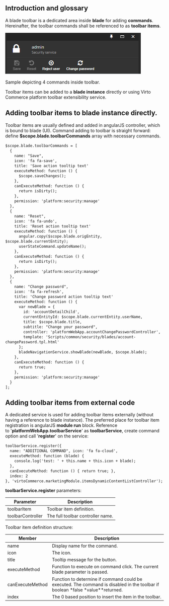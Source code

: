 ## Introduction and glossary

A blade toolbar is a dedicated area inside **blade** for adding **commands**. Hereinafter, the toolbar commands shall be referenced to as **toolbar items**.

![](../../media/image2015-7-9_18-36-5.png)

Sample depicting 4 commands inside toolbar.  

Toolbar items can be added to a **blade instance** directly or using Virto Commerce platform toolbar extensibility service.

## Adding toolbar items to blade instance directly.

Toolbar items are usually defined and added in angularJS controller, which is bound to blade (UI). Command adding to toolbar is straight forward: define **$scope.blade.toolbarCommands** array with necessary commands.

```JS
$scope.blade.toolbarCommands = [
  {
    name: "Save",
    icon: 'fa fa-save',
    title: 'Save action tooltip text'
    executeMethod: function () {
      $scope.saveChanges();
    },
    canExecuteMethod: function () {
      return isDirty();
    },
    permission: 'platform:security:manage'
  },
  {
    name: "Reset",
    icon: 'fa fa-undo',
    title: 'Reset action tooltip text'
    executeMethod: function () {
      angular.copy($scope.blade.origEntity, $scope.blade.currentEntity);
      userStateCommand.updateName();
    },
    canExecuteMethod: function () {
      return isDirty();
    },
    permission: 'platform:security:manage'
  },
  {
    name: "Change password",
    icon: 'fa fa-refresh',
    title: 'Change password action tooltip text'
    executeMethod: function () {
      var newBlade = {
        id: 'accountDetailChild',
        currentEntityId: $scope.blade.currentEntity.userName,
        title: $scope.blade.title,
        subtitle: "Change your password",
        controller: 'platformWebApp.accountChangePasswordController',
        template: 'Scripts/common/security/blades/account-changePassword.tpl.html'
      };
      bladeNavigationService.showBlade(newBlade, $scope.blade);
    },
    canExecuteMethod: function () {
      return true;
    },
    permission: 'platform:security:manage'
  }
];
```

## Adding toolbar items from external code

A dedicated service is used for adding toolbar items externally (without having a reference to blade instance). The preferred place for toolbar item registration is angularJS **module run** block. Reference to '**platformWebApp.toolbarService**' as **toolbarService**, create command option and call '**register**' on the service:

```JS
toolbarService.register({
  name: "ADDITIONAL COMMAND", icon: 'fa fa-cloud',
  executeMethod: function (blade) {
    console.log('test: ' + this.name + this.icon + blade);
  },
  canExecuteMethod: function () { return true; },
  index: 2
}, 'virtoCommerce.marketingModule.itemsDynamicContentListController');
```

**toolbarService.register** parameters:

|Parameter|Description|
|---------|-----------|
|toolbarItem|Toolbar item definition.|
|toolbarController|The full toolbar controller name.|

Toolbar item definition structure:

|Member|Description|
|------|-----------|
|name|Display name for the command.|
|icon|The icon.|
|title|Tooltip message for the button.|
|executeMethod|Function to execute on command click. The current blade parameter is passed.|
|canExecuteMethod|Function to determine if command could be executed. The command is disabled in the toolbar if boolean *false *value**returned.|
|index|The 0 based position to insert the item in the toolbar.|
